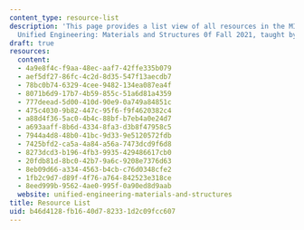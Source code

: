 ```yaml
---
content_type: resource-list
description: 'This page provides a list view of all resources in the MIT course 16.001
  Unified Engineering: Materials and Structures 0f Fall 2021, taught by Raul Radovitzky.'
draft: true
resources:
  content:
  - 4a9e8f4c-f9aa-48ec-aaf7-42ffe335b079
  - aef5df27-86fc-4c2d-8d35-547f13aecdb7
  - 78bc0b74-6329-4cee-9482-134ea087ea4f
  - 8071b6d9-17b7-4b59-855c-51a6d81a4359
  - 777deead-5d00-410d-90e9-0a749a84851c
  - 475c4030-9b82-447c-95f6-f9f4620382c4
  - a88d4f36-5ac0-4b4c-88bf-b7eb4a0e24d7
  - a693aaff-8b6d-4334-8fa3-d3b8f47958c5
  - 7944a4d8-48b0-41bc-9d33-9e5120572fdb
  - 7425bfd2-ca5a-4a84-a56a-7473dcd9f6d8
  - 8273dcd3-b196-4fb3-9935-429486617cb0
  - 20fdb81d-8bc0-42b7-9a6c-9208e7376d63
  - 8eb09d66-a334-4563-b4cb-c76d0348cfe2
  - 1fb2c9d7-d89f-4f76-a764-842523e318ce
  - 8eed999b-9562-4ae0-995f-0a90ed8d9aab
  website: unified-engineering-materials-and-structures
title: Resource List
uid: b46d4128-fb16-40d7-8233-1d2c09fcc607
---
```

